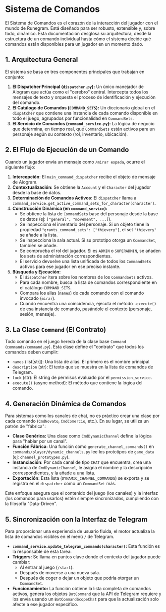 # Sistema de Comandos

El Sistema de Comandos es el corazón de la interacción del jugador con el mundo de Runegram. Está diseñado para ser robusto, extensible y, sobre todo, dinámico. Esta documentación desglosa su arquitectura, desde la estructura de un comando individual hasta cómo el sistema decide qué comandos están disponibles para un jugador en un momento dado.

## 1. Arquitectura General

El sistema se basa en tres componentes principales que trabajan en conjunto:

1.  **El Dispatcher Principal (`dispatcher.py`):** Un único manejador de Aiogram que actúa como el "cerebro" central. Intercepta todos los mensajes de texto y orquesta el proceso de identificación y ejecución del comando.
2.  **El Catálogo de Comandos (`COMMAND_SETS`):** Un diccionario global en el `dispatcher` que contiene una instancia de cada comando disponible en todo el juego, agrupados por funcionalidad en `CommandSets`.
3.  **El Servicio de Comandos (`command_service.py`):** La lógica de negocio que determina, en tiempo real, qué `CommandSets` están activos para un personaje según su contexto (rol, inventario, ubicación).

## 2. El Flujo de Ejecución de un Comando

Cuando un jugador envía un mensaje como `/mirar espada`, ocurre el siguiente flujo:

1.  **Intercepción:** El `main_command_dispatcher` recibe el objeto de mensaje de Aiogram.
2.  **Contextualización:** Se obtiene la `Account` y el `Character` del jugador desde la base de datos.
3.  **Determinación de Comandos Activos:** El `dispatcher` llama a `command_service.get_active_command_sets_for_character(character)`.
4.  **Construcción Dinámica (en `command_service`):**
    *   Se obtiene la lista de `CommandSets` base del personaje desde la base de datos (ej: `["general", "movement", ...]`).
    *   Se inspecciona el inventario del personaje. Si un objeto tiene la propiedad `"grants_command_sets": ["thievery"]`, el set `"thievery"` se añade a la lista.
    *   Se inspecciona la sala actual. Si su prototipo otorga un `CommandSet`, también se añade.
    *   Se comprueba el rol del jugador. Si es `ADMIN` o `SUPERADMIN`, se añaden los sets de administración correspondientes.
    *   El servicio devuelve una lista unificada de todos los `CommandSets` activos para ese jugador en ese preciso instante.
5.  **Búsqueda y Ejecución:**
    *   El `dispatcher` itera sobre los nombres de los `CommandSets` activos.
    *   Para cada nombre, busca la lista de comandos correspondiente en el catálogo `COMMAND_SETS`.
    *   Compara los alias (`names`) de cada comando con el comando invocado (`mirar`).
    *   Cuando encuentra una coincidencia, ejecuta el método `.execute()` de esa instancia de comando, pasándole el contexto (personaje, sesión, mensaje).

## 3. La Clase `Command` (El Contrato)

Todo comando en el juego hereda de la clase base `Command` (`commands/command.py`). Esta clase define el "contrato" que todos los comandos deben cumplir:

*   `names` (list[str]): Una lista de alias. El primero es el nombre principal.
*   `description` (str): El texto que se muestra en la lista de comandos de Telegram.
*   `lock` (str): El string de permisos evaluado por el `permission_service`.
*   `execute()` (async method): El método que contiene la lógica del comando.

## 4. Generación Dinámica de Comandos

Para sistemas como los canales de chat, no es práctico crear una clase por cada comando (`CmdNovato`, `CmdComercio`, etc.). En su lugar, se utiliza un patrón de "fábrica":

*   **Clase Genérica:** Una clase como `CmdDynamicChannel` define la lógica para "hablar por un canal".
*   **Función Fábrica:** Una función como `generate_channel_commands()` en `commands/player/dynamic_channels.py` lee los prototipos de `game_data` (ej: `channel_prototypes.py`).
*   **Instanciación:** Por cada canal de tipo `CHAT` que encuentra, crea una instancia de `CmdDynamicChannel`, le asigna el nombre y la descripción correspondientes, y la añade a una lista.
*   **Exportación:** Esta lista (`DYNAMIC_CHANNEL_COMMANDS`) se exporta y se registra en el `dispatcher` como un `CommandSet` más.

Este enfoque asegura que el contenido del juego (los canales) y la interfaz (los comandos para usarlos) estén siempre sincronizados, cumpliendo con la filosofía "Data-Driven".

## 5. Sincronización con la Interfaz de Telegram

Para proporcionar una experiencia de usuario fluida, el motor actualiza la lista de comandos visibles en el menú `/` de Telegram.

*   **`command_service.update_telegram_commands(character)`:** Esta función es la responsable de esta tarea.
*   **Triggers:** Se llama en puntos clave donde el contexto del jugador puede cambiar:
    *   Al entrar al juego (`/start`).
    *   Después de moverse a una nueva sala.
    *   Después de coger o dejar un objeto que podría otorgar un `CommandSet`.
*   **Funcionamiento:** La función obtiene la lista completa de comandos activos, genera los objetos `BotCommand` que la API de Telegram requiere y los envía usando un `BotCommandScopeChat` para que la actualización solo afecte a ese jugador específico.